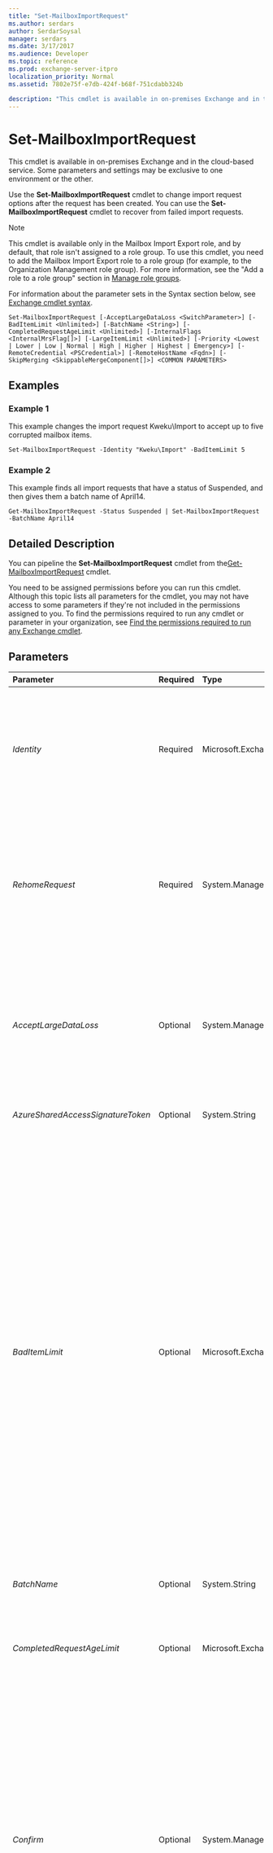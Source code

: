 ```yaml
---
title: "Set-MailboxImportRequest"
ms.author: serdars
author: SerdarSoysal
manager: serdars
ms.date: 3/17/2017
ms.audience: Developer
ms.topic: reference
ms.prod: exchange-server-itpro
localization_priority: Normal
ms.assetid: 7802e75f-e7db-424f-b68f-751cdabb324b

description: "This cmdlet is available in on-premises Exchange and in the cloud-based service. Some parameters and settings may be exclusive to one environment or the other."
---
```


# Set-MailboxImportRequest

This cmdlet is available in on-premises Exchange and in the cloud-based service. Some parameters and settings may be exclusive to one environment or the other.
  
Use the **Set-MailboxImportRequest** cmdlet to change import request options after the request has been created. You can use the **Set-MailboxImportRequest** cmdlet to recover from failed import requests.
  
> [!NOTE]
> This cmdlet is available only in the Mailbox Import Export role, and by default, that role isn't assigned to a role group. To use this cmdlet, you need to add the Mailbox Import Export role to a role group (for example, to the Organization Management role group). For more information, see the "Add a role to a role group" section in [Manage role groups](https://technet.microsoft.com/library/jj657480.aspx). 
  
For information about the parameter sets in the Syntax section below, see [Exchange cmdlet syntax](https://technet.microsoft.com/library/bb123552.aspx). 
  
```
Set-MailboxImportRequest [-AcceptLargeDataLoss <SwitchParameter>] [-BadItemLimit <Unlimited>] [-BatchName <String>] [-CompletedRequestAgeLimit <Unlimited>] [-InternalFlags <InternalMrsFlag[]>] [-LargeItemLimit <Unlimited>] [-Priority <Lowest | Lower | Low | Normal | High | Higher | Highest | Emergency>] [-RemoteCredential <PSCredential>] [-RemoteHostName <Fqdn>] [-SkipMerging <SkippableMergeComponent[]>] <COMMON PARAMETERS>

```

## Examples
<a name="Examples"> </a>

### Example 1

This example changes the import request Kweku\Import to accept up to five corrupted mailbox items.
  
```
Set-MailboxImportRequest -Identity "Kweku\Import" -BadItemLimit 5
```

### Example 2

This example finds all import requests that have a status of Suspended, and then gives them a batch name of April14.
  
```
Get-MailboxImportRequest -Status Suspended | Set-MailboxImportRequest -BatchName April14
```

## Detailed Description
<a name="DetailedDescription"> </a>

You can pipeline the **Set-MailboxImportRequest** cmdlet from the[Get-MailboxImportRequest](get-mailboximportrequest.md) cmdlet.
  
You need to be assigned permissions before you can run this cmdlet. Although this topic lists all parameters for the cmdlet, you may not have access to some parameters if they're not included in the permissions assigned to you. To find the permissions required to run any cmdlet or parameter in your organization, see [Find the permissions required to run any Exchange cmdlet](https://technet.microsoft.com/library/mt432940.aspx).
  
## Parameters
<a name="DetailedDescription"> </a>

|**Parameter**|**Required**|**Type**|**Description**|
|:-----|:-----|:-----|:-----|
| _Identity_ <br/> |Required  <br/> |Microsoft.Exchange.MailboxReplicationService.MailboxImportRequestIdParameter  <br/> |The _Identity_ parameter specifies the identity of the import request. By default, import requests are named < _alias_>\MailboxImport _X_ (where _X_ = 0-9). If you specified a name for the import request with the[New-MailboxImportRequest](new-mailboximportrequest.md) cmdlet, use the following syntax: < _alias_>\< _name_>.  <br/> |
| _RehomeRequest_ <br/> |Required  <br/> |System.Management.Automation.SwitchParameter  <br/> |This parameter is available only in on-premises Exchange.  <br/> The _RehomeRequest_ parameter specifies to the Microsoft Exchange Mailbox Replication service (MRS) that the request needs to be moved to the same database as the mailbox being imported. This parameter is used primarily for debugging purposes. <br/> |
| _AcceptLargeDataLoss_ <br/> |Optional  <br/> |System.Management.Automation.SwitchParameter  <br/> |The _AcceptLargeDataLoss_ switch specifies the request should continue even if a large number of items in the source mailbox can't be copied to the target mailbox. You need to use this switch if you set either the _BadItemLimit_ or _LargeItemLimit_ parameters to a value of 51 or higher. Otherwise, the command will fail. <br/> |
| _AzureSharedAccessSignatureToken_ <br/> |Optional  <br/> |System.String  <br/> |This parameter is available only in the cloud-based service.  <br/> PARAMVALUE: String  <br/> |
| _BadItemLimit_ <br/> |Optional  <br/> |Microsoft.Exchange.Data.Unlimited  <br/> |The _BadItemLimit_ parameter specifies the maximum number of bad items that are allowed before the request fails. Abad item is a corrupt item in the source mailbox that can't be copied to the target mailbox. Also included in the bad item limit aremissing items. Missing items are items in the source mailbox that can't be found in the target mailbox when the request is ready to complete.  <br/> Valid input for this parameter is an integer or the value  `unlimited`. The default value is 0, which means the request will fail if any bad items are detected. If you are OK with leaving a few bad items behind, you can set this parameter to a reasonable value (we recommend 10 or lower) so the request can proceed. If too many bad items are detected, consider using the **New-MailboxRepairRequest** cmdlet to attempt to fix corrupted items in the source mailbox, and try the request again. <br/> > [!NOTE]> If you set this value to 51 or higher, you also need to use the _AcceptLargeDataLoss_ switch. Otherwise, the command will fail.          |
| _BatchName_ <br/> |Optional  <br/> |System.String  <br/> |The _BatchName_ parameter specifies the name of the batch. <br/> |
| _CompletedRequestAgeLimit_ <br/> |Optional  <br/> |Microsoft.Exchange.Data.Unlimited  <br/> |The _CompletedRequestAgeLimit_ parameter specifies how long the request is kept after it has completed before being automatically removed. The default _CompletedRequestAgeLimit_ parameter value is 30 days. <br/> |
| _Confirm_ <br/> |Optional  <br/> |System.Management.Automation.SwitchParameter  <br/> | The _Confirm_ switch specifies whether to show or hide the confirmation prompt. How this switch affects the cmdlet depends on if the cmdlet requires confirmation before proceeding. <br/>  Destructive cmdlets (for example, **Remove-\*** cmdlets) have a built-in pause that forces you to acknowledge the command before proceeding. For these cmdlets, you can skip the confirmation prompt by using this exact syntax: `-Confirm:$false`.  <br/>  Most other cmdlets (for example, **New-\*** and **Set-\*** cmdlets) don't have a built-in pause. For these cmdlets, specifying the _Confirm_ switch without a value introduces a pause that forces you acknowledge the command before proceeding. <br/> |
| _DomainController_ <br/> |Optional  <br/> |Microsoft.Exchange.Data.Fqdn  <br/> |This parameter is available only in on-premises Exchange.  <br/> The _DomainController_ parameter specifies the domain controller that's used by this cmdlet to read data from or write data to Active Directory. You identify the domain controller by its fully qualified domain name (FQDN). For example, `dc01.contoso.com`.  <br/> |
| _InternalFlags_ <br/> |Optional  <br/> |Microsoft.Exchange.Management.Migration.MailboxReplication.RequestBase.InternalMrsFlag[]  <br/> |This parameter is available only in on-premises Exchange.  <br/> The _InternalFlags_ parameter specifies the optional steps in the request. This parameter is used primarily for debugging purposes. <br/> |
| _LargeItemLimit_ <br/> |Optional  <br/> |Microsoft.Exchange.Data.Unlimited  <br/> | The _LargeItemLimit_ parameter specifies the maximum number of large items that are allowed before the request fails. Alarge item is a message in the source mailbox that exceeds the maximum message size that's allowed in the target mailbox. If the target mailbox doesn't have a specifically configured maximum message size value, the organization-wide value is used. <br/>  For more information about maximum message size values, see the following topics: <br/>  Exchange 2016:[Message size limits in Exchange 2016](https://technet.microsoft.com/library/bb124345.aspx) <br/>  Exchange Online:[Exchange Online Limits](https://go.microsoft.com/fwlink/p/?LinkId=524926) <br/>  Valid input for this parameter is an integer or the value `unlimited`. The default value is 0, which means the request will fail if any large items are detected. If you are OK with leaving a few large items behind, you can set this parameter to a reasonable value (we recommend 10 or lower) so the request can proceed.  <br/> > [!NOTE]>  If you set this value to 51 or higher, you also need to use the _AcceptLargeDataLoss_ switch. Otherwise, the command will fail.          |
| _Priority_ <br/> |Optional  <br/> |Microsoft.Exchange.MailboxReplicationService.RequestPriority  <br/> | This parameter is available only in on-premises Exchange. <br/>  The _Priority_ parameter specifies the order in which the request should be processed in the request queue. Requests are processed in order, based on server health, status, priority, and last update time. Valid priority values are: <br/>  `Lowest` <br/>  `Lower` <br/>  `Low` <br/>  `Normal`: This is the default value.  <br/>  `High` <br/>  `Higher` <br/>  `Highest` <br/>  `Emergency` <br/> |
| _RemoteCredential_ <br/> |Optional  <br/> |System.Management.Automation.PSCredential  <br/> |This parameter is available only in on-premises Exchange.  <br/> The _RemoteCredential_ parameter specifies an administrator who has permission to perform the mailbox import request. For example, Administrator@ humongousinsurance.com. <br/> |
| _RemoteHostName_ <br/> |Optional  <br/> |Microsoft.Exchange.Data.Fqdn  <br/> |This parameter is available only in on-premises Exchange.  <br/> The _RemoteHostName_ parameter specifies the FQDN of the cross-forest organization from which you're configuring the import request. <br/> |
| _RequestExpiryInterval_ <br/> |Optional  <br/> |Microsoft.Exchange.Data.Unlimited  <br/> | The _RequestExpiryInterval_ parameter specifies an age limit for a completed or failed request. When you use this parameter, the completed or failed request is automatically removed after the specified interval expires. If you don't use this parameter: <br/>  The completed request is automatically removed based on the _CompletedRequestAgeLimit_ parameter value. <br/>  If the request fails, you need to manually remove it by using the corresponding **Remove-\*Request** cmdlet. <br/>  To specify a value, enter it as a time span: `dd.hh:mm:ss` where `dd` = days, `hh` = hours, `mm` = minutes, and `ss` = seconds. <br/>  When you use the value `Unlimited`, the completed request isn't automatically removed.  <br/> |
| _SkipMerging_ <br/> |Optional  <br/> |Microsoft.Exchange.MailboxReplicationService.SkippableMergeComponent[]  <br/> |The _SkipMerging_ parameter specifies the steps in the import that should be skipped. This parameter is used primarily for debugging purposes. <br/> |
| _WhatIf_ <br/> |Optional  <br/> |System.Management.Automation.SwitchParameter  <br/> |The _WhatIf_ switch simulates the actions of the command. You can use this switch to view the changes that would occur without actually applying those changes. You don't need to specify a value with this switch. <br/> |
   
## Input Types
<a name="InputTypes"> </a>

To see the input types that this cmdlet accepts, see [Cmdlet Input and Output Types](http://go.microsoft.com/fwlink/p/?linkId=616387). If the Input Type field for a cmdlet is blank, the cmdlet doesn't accept input data. 
  
## Return Types
<a name="ReturnTypes"> </a>

To see the return types, which are also known as output types, that this cmdlet accepts, see [Cmdlet Input and Output Types](http://go.microsoft.com/fwlink/p/?linkId=616387). If the Output Type field is blank, the cmdlet doesn't return data. 
  

